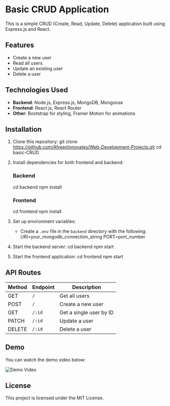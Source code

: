 # Basic CRUD Application

This is a simple CRUD (Create, Read, Update, Delete) application built using Express.js and React.

## Features
- Create a new user
- Read all users
- Update an existing user
- Delete a user

## Technologies Used
- **Backend**: Node.js, Express.js, MongoDB, Mongoose
- **Frontend**: React.js, React Router
- **Other**: Bootstrap for styling, Framer Motion for animations

## Installation

1. Clone this repository:
   git clone https://github.com/AfreenInnovates/Web-Development-Projects.git
   cd basic-CRUD

2. Install dependencies for both frontend and backend:
   ### Backend
   cd backend
   npm install
   
   ### Frontend
   cd frontend
   npm install

3. Set up environment variables:
   - Create a `.env` file in the `backend` directory with the following:
     URI=your_mongodb_connection_string
     PORT=port_number

4. Start the backend server:
   cd backend
   npm start

5. Start the frontend application:
   cd frontend
   npm start

## API Routes
| Method | Endpoint | Description |
|--------|----------|-------------|
| GET | `/` | Get all users |
| POST | `/` | Create a new user |
| GET | `/:id` | Get a single user by ID |
| PATCH | `/:id` | Update a user |
| DELETE | `/:id` | Delete a user |

## Demo
You can watch the demo video below:

![Demo Video]([https://www.canva.com/design/DAGeraLOQeQ/1EvAecj8lzUUoRjI8vYUeA/watch?utm_content=DAGeraLOQeQ&utm_campaign=designshare&utm_medium=link2&utm_source=uniquelinks&utlId=h4be7c23dd1](https://www.canva.com/design/DAGeraLOQeQ/1EvAecj8lzUUoRjI8vYUeA/watch?utm_content=DAGeraLOQeQ&utm_campaign=designshare&utm_medium=link2&utm_source=uniquelinks&utlId=h4be7c23dd1))

## License
This project is licensed under the MIT License.
